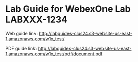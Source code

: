 # Lab Guide for WebexOne Lab LABXXX-1234

Web guide link: http://labguides-clus24.s3-website-us-east-1.amazonaws.com/w1x_test/

PDF guide link: http://labguides-clus24.s3-website-us-east-1.amazonaws.com/w1x_test/pdf/document.pdf
